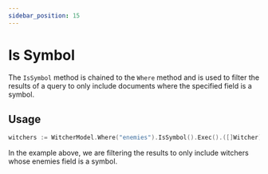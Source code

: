 ```yaml
---
sidebar_position: 15
---
```


# Is Symbol

The `IsSymbol` method is chained to the `Where` method and is used to filter the results of a query to only include documents where the specified field is a symbol.

## Usage

```go
witchers := WitcherModel.Where("enemies").IsSymbol().Exec().([]Witcher)
```

In the example above, we are filtering the results to only include witchers whose enemies field is a symbol.
